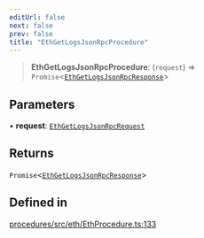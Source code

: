 ```yaml
---
editUrl: false
next: false
prev: false
title: "EthGetLogsJsonRpcProcedure"
---
```


> **EthGetLogsJsonRpcProcedure**: (`request`) => `Promise`\<[`EthGetLogsJsonRpcResponse`](/reference/tevm/procedures/type-aliases/ethgetlogsjsonrpcresponse/)\>

## Parameters

• **request**: [`EthGetLogsJsonRpcRequest`](/reference/tevm/procedures/type-aliases/ethgetlogsjsonrpcrequest/)

## Returns

`Promise`\<[`EthGetLogsJsonRpcResponse`](/reference/tevm/procedures/type-aliases/ethgetlogsjsonrpcresponse/)\>

## Defined in

[procedures/src/eth/EthProcedure.ts:133](https://github.com/evmts/tevm-monorepo/blob/main/packages/procedures/src/eth/EthProcedure.ts#L133)

